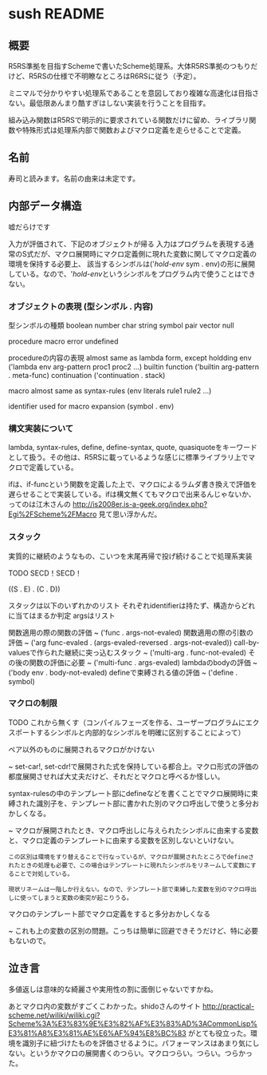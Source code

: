 # sush README
## 概要
R5RS準拠を目指すSchemeで書いたScheme処理系。大体R5RS準拠のつもりだけど、R5RSの仕様で不明瞭なところはR6RSに従う（予定）。

ミニマルで分かりやすい処理系であることを意図しており複雑な高速化は目指さない。最低限あんまり酷すぎはしない実装を行うことを目指す。

組み込み関数はR5RSで明示的に要求されている関数だけに留め、ライブラリ関数や特殊形式は処理系内部で関数およびマクロ定義を走らせることで定義。

## 名前
寿司と読みます。名前の由来は未定です。

## 内部データ構造
嘘だらけです

入力が評価されて、下記のオブジェクトが帰る
入力はプログラムを表現する通常のS式だが、マクロ展開時にマクロ定義側に現れた変数に関してマクロ定義の環境を保持する必要上、
該当するシンボルは('*hold-env* sym . env)の形に展開している。なので、'*hold-env*というシンボルをプログラム内で使うことはできない。

### オブジェクトの表現 (型シンボル . 内容)
型シンボルの種類
  boolean
  number
  char
  string
  symbol
  pair
  vector
  null

  procedure
  macro
  error
  undefined

procedureの内容の表現
  almost same as lambda form, except holdding env
    ('lambda env arg-pattern proc1 proc2 ...)
  builtin function
    ('builtin arg-pattern . meta-func)
  continuation
    ('continuation . stack)

macro
  almost same as syntax-rules
  (env literals rule1 rule2 ...)

identifier
  used for macro expansion
  (symbol . env)


### 構文実装について
lambda, syntax-rules, define, define-syntax, quote, quasiquoteをキーワードとして扱う。その他は、R5RSに載っているような感じに標準ライブラリ上でマクロで定義している。

ifは、if-funcという関数を定義した上で、マクロによるラムダ書き換えで評価を遅らせることで実装している。ifは構文無くてもマクロで出来るんじゃないか、ってのは江木さんの <http://is2008er.is-a-geek.org/index.php?Egi%2FScheme%2FMacro> 見て思い浮かんだ。

### スタック
実質的に継続のようなもの、こいつを末尾再帰で投げ続けることで処理系実装

TODO SECD！SECD！

((S . E) . (C . D))



スタックは以下のいずれかのリスト
それぞれidentifierは持たず、構造からどれに当てはまるか判定
argsはリスト

関数適用の際の関数の評価
  ~ ('func . args-not-evaled)
関数適用の際の引数の評価
  ~ ('arg func-evaled . (args-evaled-reversed . args-not-evaled))
call-by-valuesで作られた継続に突っ込むスタック
  ~ ('multi-arg . func-not-evaled)
その後の関数の評価に必要
  ~ ('multi-func . args-evaled)
lambdaのbodyの評価
  ~ ('body env . body-not-evaled)
defineで束縛される値の評価
  ~ ('define . symbol)

### マクロの制限
TODO これから無くす（コンパイルフェーズを作る、ユーザープログラムにエクスポートするシンボルと内部的なシンボルを明確に区別することによって）

ペア以外のものに展開されるマクロがかけない

  ~ set-car!, set-cdr!で展開された式を保持している都合上。マクロ形式の評価の都度展開させれば大丈夫だけど、それだとマクロと呼べるか怪しい。

syntax-rulesの中のテンプレート部にdefineなどを書くことでマクロ展開時に束縛された識別子を、テンプレート部に書かれた別のマクロ呼出しで使うと多分おかしくなる。

  ~ マクロが展開されたとき、マクロ呼出しに与えられたシンボルに由来する変数と、マクロ定義のテンプレートに由来する変数を区別しないといけない。

    この区別は環境をすり替えることで行なっているが、マクロが展開されたところでdefineされたときの処理も必要で、この場合はテンプレートに現れたシンボルをリネームして変数にすることで対処している。

    現状リネームは一階しか行えない。なので、テンプレート部で束縛した変数を別のマクロ呼出しに使ってしまうと変数の衝突が起こりうる。

マクロのテンプレート部でマクロ定義をすると多分おかしくなる

  ~ これも上の変数の区別の問題。こっちは簡単に回避できそうだけど、特に必要もないので。


## 泣き言
多値返しは意味的な綺麗さや実用性の割に面倒じゃないですかね。

あとマクロ内の変数がすごくこわかった。shidoさんのサイト <http://practical-scheme.net/wiliki/wiliki.cgi?Scheme%3A%E3%83%9E%E3%82%AF%E3%83%AD%3ACommonLisp%E3%81%A8%E3%81%AE%E6%AF%94%E8%BC%83> がとても役立った。環境を識別子に紐づけたものを評価させるように。パフォーマンスはあまり気にしない。というかマクロの展開書くのつらい。マクロつらい。つらい。つらかった。
